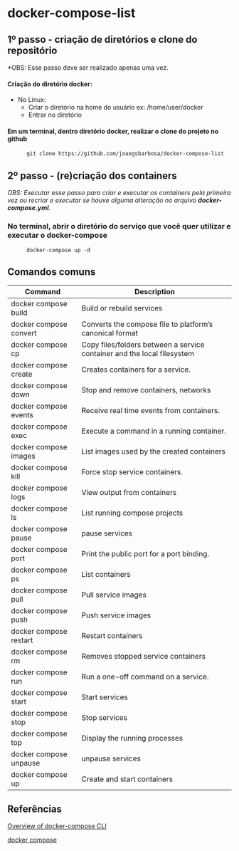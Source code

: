 # docker-compose-list

## 1º passo - criação de diretórios e clone do repositório
*OBS: Esse passo deve ser realizado apenas uma vez.

#### Criação do diretório docker:       
   * No Linux:
      * Criar o diretório na home do usuário
        ex: /home/user/docker
      * Entrar no diretório

#### Em um terminal, dentro diretório docker, realizar o clone do projeto no github
          git clone https://github.com/joaogsbarbosa/docker-compose-list
          
## 2º passo - (re)criação dos containers
*OBS: Executar esse passo para criar e executar os containers pela primeira vez ou recriar e executar se houve alguma alteração no arquivo **docker-compose.yml**.*
   
### No terminal, abrir o diretório do serviço que você quer utilizar e executar o docker-compose
          docker-compose up -d        

## Comandos comuns

| Command                | Description                                                             |
|------------------------|-------------------------------------------------------------------------|
| docker compose build   | Build or rebuild services                                               |
| docker compose convert | Converts the compose file to platform’s canonical format                |
| docker compose cp      | Copy files/folders between a service container and the local filesystem |
| docker compose create  | Creates containers for a service.                                       |
| docker compose down    | Stop and remove containers, networks                                    |
| docker compose events  | Receive real time events from containers.                               |
| docker compose exec    | Execute a command in a running container.                               |
| docker compose images  | List images used by the created containers                              |
| docker compose kill    | Force stop service containers.                                          |
| docker compose logs    | View output from containers                                             |
| docker compose ls      | List running compose projects                                           |
| docker compose pause   | pause services                                                          |
| docker compose port    | Print the public port for a port binding.                               |
| docker compose ps      | List containers                                                         |
| docker compose pull    | Pull service images                                                     |
| docker compose push    | Push service images                                                     |
| docker compose restart | Restart containers                                                      |
| docker compose rm      | Removes stopped service containers                                      |
| docker compose run     | Run a one-off command on a service.                                     |
| docker compose start   | Start services                                                          |
| docker compose stop    | Stop services                                                           |
| docker compose top     | Display the running processes                                           |
| docker compose unpause | unpause services                                                        |
| docker compose up      | Create and start containers                                             |

## Referências
[Overview of docker-compose CLI](https://docs.docker.com/compose/reference/)

[docker compose](https://docs.docker.com/engine/reference/commandline/compose/)
